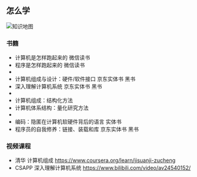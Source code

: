 


## 怎么学

![知识地图](https://static001.geekbang.org/resource/image/12/ff/12bc980053ea355a201e2b529048e2ff.jpg)

### 书籍
- 计算机是怎样跑起来的 微信读书
- 程序是怎样跑起来的 微信读书
- 
- 计算机组成与设计：硬件/软件接口 京东实体书 黑书
- 深入理解计算机系统 京东实体书 黑书
- 
- 计算机组成：结构化方法
- 计算机体系结构：量化研究方法
- 
- 编码：隐匿在计算机软硬件背后的语言 实体书
- 程序员的自我修养：链接、装载和库 京东实体书 黑书

### 视频课程
- 清华 计算机组成 https://www.coursera.org/learn/jisuanji-zucheng
- CSAPP 深入理解计算机系统 https://www.bilibili.com/video/av24540152/
